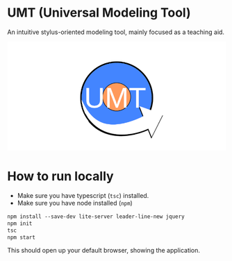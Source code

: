 # UMT (Universal Modeling Tool)

An intuitive stylus-oriented modeling tool, mainly focused as a teaching aid.

![UMT Logo](UMT_LOGO_README.png)

# How to run locally

 - Make sure you have typescript (`tsc`) installed.
 - Make sure you have node installed (`npm`) 

```
npm install --save-dev lite-server leader-line-new jquery
npm init
tsc
npm start
```

This should open up your default browser, showing the application.
